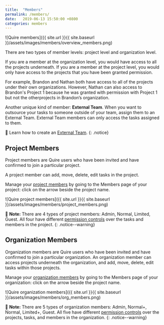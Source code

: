 ```yaml
---
title:  "Members"
permalink: /members/
date:   2019-06-13 15:50:00 +0800
categories: members
---
```

![Quire members]({{ site.url }}{{ site.baseurl }}/assets/images/members/overview_members.png)



There are two types of member levels: project level and organization level. 

If you are a member at the organization level, you would have access to all the projects underneath.
If you are a member at the project level, you would only have access to the projects that you have been granted permission. 

For example, Brandon and Nathan both have access to all of the projects under their own organizations.
However, Nathan can also access to Brandon's Project 1 because he was granted with permission with Project 1 but not the otherprojects in Brandon’s organization.

Another unique kind of member: **External Team**. When you want to outsource your tasks to someone outside of your team, assign them to an External Team. External Team members can only access the tasks assigned to them. 


🔖 Learn how to create an [External Team](/guide/external-team/). 
{: .notice}



## Project Members
Project members are Quire users who have been invited and have confirmed to join a particular project.

A project member can add, move, delete, edit tasks in the project. 

Manage your [project members](/guide/add-project-members/) by going to the Members page of your project: click on the arrow beside the project name.  



![Quire project members]({{ site.url }}{{ site.baseurl }}/assets/images/members/project_members.png)



📝 **Note:** There are 4 types of project members: Admin, Normal, Limited, Guest. All four have different [permission controls](/guide/project-permission/) over the tasks and members in the project. 
{: .notice--warning}



## Organization Members
Organization members are Quire users who have been invited and have confirmed to join a particular organization.
An organization member can access projects underneath the organization, and add, move, delete, edit tasks within those projects. 

Manage your [organization members](/guide/organization-members/) by going to the Members page of your organization: click on the arrow beside the project name. 


![Quire organization members]({{ site.url }}{{ site.baseurl }}/assets/images/members/org_members.png)



📝 **Note:** There are 5 types of organization members: Admin, Normal+, Normal, Limited+, Guest. 
All five have different [permission controls](/guide/organization-permission/) over the projects, tasks, and members in the organization.
{: .notice--warning}

